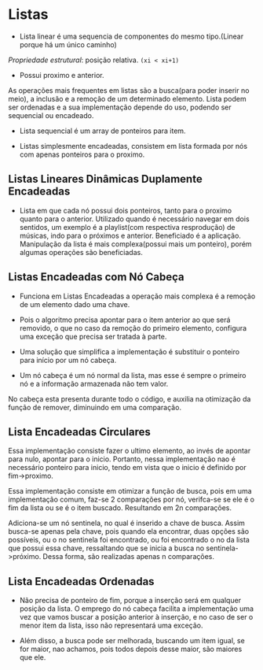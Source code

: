 # Listas

- Lista linear é uma sequencia de componentes do mesmo tipo.(Linear porque há um único caminho)

*Propriedade estrutural*: posição relativa. `(xi < xi+1)`
- Possui proximo e anterior.

As operações mais frequentes em listas são a busca(para poder inserir no meio), a inclusão e a remoção de um determinado elemento.
Lista podem ser ordenadas e a sua implementação depende do uso, podendo ser sequencial ou encadeado.

- Lista sequencial é um array de ponteiros para item.

- Listas simplesmente encadeadas, consistem em lista formada por nós com apenas ponteiros para o proximo.

## Listas Lineares Dinâmicas Duplamente Encadeadas

- Lista em que cada nó possui dois ponteiros, tanto para o proximo quanto para o anterior.
Utilizado quando é necessário navegar em dois sentidos, um exemplo é a playlist(com respectiva resprodução) de músicas, indo para o próximos e anterior. Beneficiado é a aplicação.
Manipulação da lista é mais complexa(possui mais um ponteiro), porém algumas operações são beneficiadas.

## Listas Encadeadas com Nó Cabeça

- Funciona em Listas Encadeadas a operação mais complexa é a remoção de um elemento dado uma chave.

- Pois o algoritmo precisa apontar para o item anterior ao que será removido, o que no caso da remoção do primeiro elemento, configura uma exceção que precisa ser tratada à parte.

- Uma solução que simplifica a implementação é substituir o ponteiro para início por um nó cabeça.

- Um nó cabeça é um nó normal da lista, mas esse é sempre o primeiro nó e a informação armazenada não tem valor.

No cabeça esta presenta durante todo o código, e auxilia na otimização da função de remover, diminuindo em uma comparação.

## Lista Encadeadas Circulares

Essa implementação consiste fazer o ultimo elemento, ao invés de apontar para nulo, apontar para o inicio. Portanto, nessa implementação nao é necessário ponteiro para inicio, tendo em vista que o inicio é definido por fim->proximo.

Essa implementação consiste em otimizar a função de busca, pois em uma implementação comum, faz-se 2 comparações por nó, verifca-se se ele é o fim da lista ou se é o item buscado. Resultando em 2n comparações.

Adiciona-se um nó sentinela, no qual é inserido a chave de busca. Assim busca-se apenas pela chave, pois quando ela encontrar, duas opções são possíveis, ou o no sentinela foi encontrado, ou foi encontrado o no da lista que possui essa chave, ressaltando que se inicia a busca no sentinela->próximo. Dessa forma, são realizadas apenas n comparações.

## Lista Encadeadas Ordenadas

- Não precisa de ponteiro de fim, porque a inserção será em qualquer posição da lista. O emprego do nó cabeça facilita a implementação uma vez que vamos buscar a posição anterior à inserção, e no caso de ser o menor item da lista, isso não representará uma exceção.

- Além disso, a busca pode ser melhorada, buscando um item igual, se for maior, nao achamos, pois todos depois desse maior, são maiores que ele.
